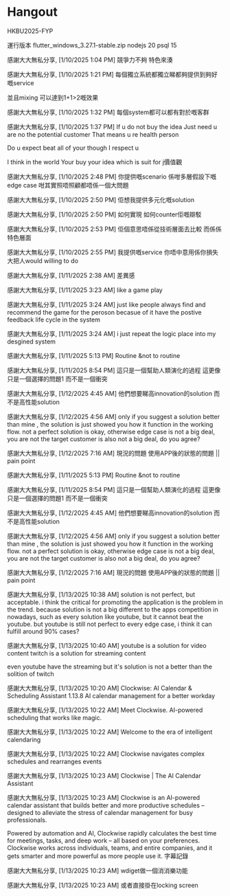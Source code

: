 # Hangout
 HKBU2025-FYP

運行版本
flutter_windows_3.27.1-stable.zip
nodejs 20
psql 15



感謝大大無私分享, [1/10/2025 1:04 PM]
競爭力不夠 特色來湊

感謝大大無私分享, [1/10/2025 1:21 PM]
每個獨立系統都獨立睇都夠提供到夠好嘅service

並且mixing 可以達到1+1>2嘅效果

感謝大大無私分享, [1/10/2025 1:32 PM]
每個system都可以都有對於嘅客群

感謝大大無私分享, [1/10/2025 1:37 PM]
If u do not buy the idea 
Just need u are no the potential customer
That means u re health person 

Do u expect beat all of your though 
I respect u 

I think in the world
Your buy your idea which is suit for j價值觀

感謝大大無私分享, [1/10/2025 2:48 PM]
你提供嘅scenario 係咁多層假設下嘅edge case
咁其實照唔照顧都唔係一個大問題

感謝大大無私分享, [1/10/2025 2:50 PM]
佢想我提供多元化嘅solution

感謝大大無私分享, [1/10/2025 2:50 PM]
如何實現
如何counter佢嘅辯駁

感謝大大無私分享, [1/10/2025 2:53 PM]
佢個意思唔係從技術層面去比較
而係係特色層面

感謝大大無私分享, [1/10/2025 2:55 PM]
我提供嘅service 
你唔中意用係你損失
大把人would willing to do

感謝大大無私分享, [1/11/2025 2:38 AM]
差異感

感謝大大無私分享, [1/11/2025 3:23 AM]
like a game play

感謝大大無私分享, [1/11/2025 3:24 AM]
just like people always find and recommend the game for the peroson
becasue of it have the postive feedback life cycle in the system

感謝大大無私分享, [1/11/2025 3:24 AM]
i just repeat the logic  place into my desgined system

感謝大大無私分享, [1/11/2025 5:13 PM]
Routine &not to routine

感謝大大無私分享, [1/11/2025 8:54 PM]
這只是一個幫助人類演化的過程
這更像只是一個選擇的問題1
而不是一個衝突

感謝大大無私分享, [1/12/2025 4:45 AM]
他們想要睇高innovation的solution 
而不是高性能solution

感謝大大無私分享, [1/12/2025 4:56 AM]
only if you suggest a solution better than mine
,  the solution is just showed you how it function in the working flow.
not a perfect solution is okay, otherwise edge case is not a big deal, you are not the target customer is also not a big deal, do you agree?

感謝大大無私分享, [1/12/2025 7:16 AM]
現況的問題
使用APP後的狀態的問題 || pain point


感謝大大無私分享, [1/11/2025 5:13 PM]
Routine &not to routine

感謝大大無私分享, [1/11/2025 8:54 PM]
這只是一個幫助人類演化的過程
這更像只是一個選擇的問題1
而不是一個衝突

感謝大大無私分享, [1/12/2025 4:45 AM]
他們想要睇高innovation的solution 
而不是高性能solution

感謝大大無私分享, [1/12/2025 4:56 AM]
only if you suggest a solution better than mine
,  the solution is just showed you how it function in the working flow.
not a perfect solution is okay, otherwise edge case is not a big deal, you are not the target customer is also not a big deal, do you agree?

感謝大大無私分享, [1/12/2025 7:16 AM]
現況的問題
使用APP後的狀態的問題 || pain point


感謝大大無私分享, [1/13/2025 10:38 AM]
solution is not perfect, but acceptable.
i think the critical for promoting the application is the problem in the trend. 
because solution is not a big different to the apps competition in nowadays, such as every solution like youtube, but it cannot beat the youtube. but youtube is still not perfect to every edge case, i think it can fulfill around 90% cases?

感謝大大無私分享, [1/13/2025 10:40 AM]
youtube is a solution for video content
twitch is a solution for streaming content

even youtube have the streaming but it's solution is not a better than the solition of twitch


感謝大大無私分享, [1/13/2025 10:20 AM]
Clockwise: AI Calendar & Scheduling Assistant
1.13.8
AI calendar management for a better workday

感謝大大無私分享, [1/13/2025 10:22 AM]
Meet Clockwise. AI-powered scheduling that works like magic.

感謝大大無私分享, [1/13/2025 10:22 AM]
Welcome to the
era of intelligent
calendaring

感謝大大無私分享, [1/13/2025 10:22 AM]
Clockwise navigates complex schedules and rearranges events

感謝大大無私分享, [1/13/2025 10:23 AM]
Clockwise | The AI Calendar Assistant

感謝大大無私分享, [1/13/2025 10:23 AM]
Clockwise is an AI-powered calendar assistant that builds better and more productive schedules – designed to alleviate the stress of calendar management for busy professionals. 

Powered by automation and AI, Clockwise rapidly calculates the best time for meetings, tasks, and deep work – all based on your preferences. Clockwise works across individuals, teams, and entire companies, and it gets smarter and more powerful as more people use it.
字幕記錄

感謝大大無私分享, [1/13/2025 10:23 AM]
wdiget做一個消消樂功能

感謝大大無私分享, [1/13/2025 10:23 AM]
或者直接掛在locking screen
